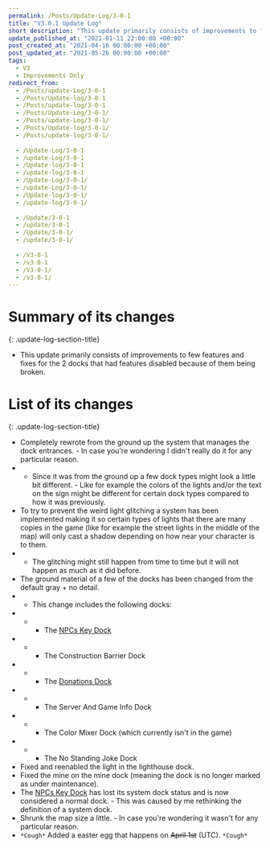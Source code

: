 ```yaml
---
permalink: /Posts/Update-Log/3-0-1
title: "V3.0.1 Update Log"
short_description: "This update primarily consists of improvements to few features and fixes for the 2 docks that had features disabled because of them being broken."
update_published_at: "2021-01-11 22:00:00 +00:00"
post_created_at: "2021-04-16 00:00:00 +00:00"
post_updated_at: "2021-05-26 00:00:00 +00:00"
tags:
  - V3
  - Improvements Only
redirect_from:
  - /Posts/update-Log/3-0-1
  - /Posts/Update-log/3-0-1
  - /Posts/update-log/3-0-1
  - /Posts/Update-Log/3-0-1/
  - /Posts/update-Log/3-0-1/
  - /Posts/Update-log/3-0-1/
  - /Posts/update-log/3-0-1/
  
  - /Update-Log/3-0-1
  - /update-Log/3-0-1
  - /Update-log/3-0-1
  - /update-log/3-0-1
  - /Update-Log/3-0-1/
  - /update-Log/3-0-1/
  - /Update-log/3-0-1/
  - /update-log/3-0-1/
  
  - /Update/3-0-1
  - /update/3-0-1
  - /Update/3-0-1/
  - /update/3-0-1/
  
  - /V3-0-1
  - /v3-0-1
  - /V3-0-1/
  - /v3-0-1/
---
```


# Summary of its changes
{: .update-log-section-title}

* This update primarily consists of improvements to few features and fixes for the 2 docks that had features disabled because of them being broken.

# List of its changes
{: .update-log-section-title}

* Completely rewrote from the ground up the system that manages the dock entrances. - In case you're wondering I didn't really do it for any particular reason.
* * Since it was from the ground up a few dock types might look a little bit different. - Like for example the colors of the lights and/or the text on the sign might be different for certain dock types compared to how it was previously.
* To try to prevent the weird light glitching a system has been implemented making it so certain types of lights that there are many copies in the game (like for example the street lights in the middle of the map) will only cast a shadow depending on how near your character is to them.
* * The glitching might still happen from time to time but it will not happen as much as it did before.
* The ground material of a few of the docks has been changed from the default gray + no detail.
* * This change includes the following docks:
* * * The [NPCs Key Dock](/RBAP-Wiki/Wiki/Docks/NPCs-Key-Dock)
* * * The Construction Barrier Dock
* * * The [Donations Dock](/RBAP-Wiki/Wiki/Docks/Donation-Dock)
* * * The Server And Game Info Dock
* * * The Color Mixer Dock (which currently isn't in the game)
* * * The No Standing Joke Dock
* Fixed and reenabled the light in the lighthouse dock.
* Fixed the mine on the mine dock (meaning the dock is no longer marked as under maintenance).
* The [NPCs Key Dock](/RBAP-Wiki/Wiki/Docks/NPCs-Key-Dock) has lost its system dock status and is now considered a normal dock. - This was caused by me rethinking the definition of a system dock.
* Shrunk the map size a little. - In case you're wondering it wasn't for any particular reason.
* `*Cough*` Added a easter egg that happens on <s class="spoiler">April 1st</s> (UTC). `*Cough*`
